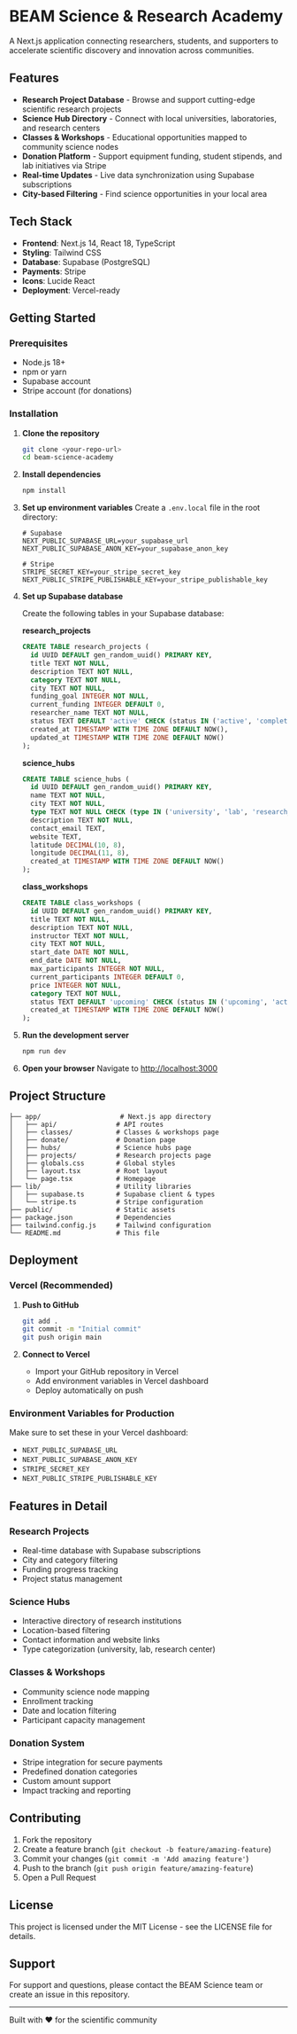 # BEAM Science & Research Academy

A Next.js application connecting researchers, students, and supporters to accelerate scientific discovery and innovation across communities.

## Features

- **Research Project Database** - Browse and support cutting-edge scientific research projects
- **Science Hub Directory** - Connect with local universities, laboratories, and research centers
- **Classes & Workshops** - Educational opportunities mapped to community science nodes
- **Donation Platform** - Support equipment funding, student stipends, and lab initiatives via Stripe
- **Real-time Updates** - Live data synchronization using Supabase subscriptions
- **City-based Filtering** - Find science opportunities in your local area

## Tech Stack

- **Frontend**: Next.js 14, React 18, TypeScript
- **Styling**: Tailwind CSS
- **Database**: Supabase (PostgreSQL)
- **Payments**: Stripe
- **Icons**: Lucide React
- **Deployment**: Vercel-ready

## Getting Started

### Prerequisites

- Node.js 18+ 
- npm or yarn
- Supabase account
- Stripe account (for donations)

### Installation

1. **Clone the repository**
   ```bash
   git clone <your-repo-url>
   cd beam-science-academy
   ```

2. **Install dependencies**
   ```bash
   npm install
   ```

3. **Set up environment variables**
   Create a `.env.local` file in the root directory:
   ```env
   # Supabase
   NEXT_PUBLIC_SUPABASE_URL=your_supabase_url
   NEXT_PUBLIC_SUPABASE_ANON_KEY=your_supabase_anon_key
   
   # Stripe
   STRIPE_SECRET_KEY=your_stripe_secret_key
   NEXT_PUBLIC_STRIPE_PUBLISHABLE_KEY=your_stripe_publishable_key
   ```

4. **Set up Supabase database**
   
   Create the following tables in your Supabase database:

   **research_projects**
   ```sql
   CREATE TABLE research_projects (
     id UUID DEFAULT gen_random_uuid() PRIMARY KEY,
     title TEXT NOT NULL,
     description TEXT NOT NULL,
     category TEXT NOT NULL,
     city TEXT NOT NULL,
     funding_goal INTEGER NOT NULL,
     current_funding INTEGER DEFAULT 0,
     researcher_name TEXT NOT NULL,
     status TEXT DEFAULT 'active' CHECK (status IN ('active', 'completed', 'funded')),
     created_at TIMESTAMP WITH TIME ZONE DEFAULT NOW(),
     updated_at TIMESTAMP WITH TIME ZONE DEFAULT NOW()
   );
   ```

   **science_hubs**
   ```sql
   CREATE TABLE science_hubs (
     id UUID DEFAULT gen_random_uuid() PRIMARY KEY,
     name TEXT NOT NULL,
     city TEXT NOT NULL,
     type TEXT NOT NULL CHECK (type IN ('university', 'lab', 'research_center')),
     description TEXT NOT NULL,
     contact_email TEXT,
     website TEXT,
     latitude DECIMAL(10, 8),
     longitude DECIMAL(11, 8),
     created_at TIMESTAMP WITH TIME ZONE DEFAULT NOW()
   );
   ```

   **class_workshops**
   ```sql
   CREATE TABLE class_workshops (
     id UUID DEFAULT gen_random_uuid() PRIMARY KEY,
     title TEXT NOT NULL,
     description TEXT NOT NULL,
     instructor TEXT NOT NULL,
     city TEXT NOT NULL,
     start_date DATE NOT NULL,
     end_date DATE NOT NULL,
     max_participants INTEGER NOT NULL,
     current_participants INTEGER DEFAULT 0,
     price INTEGER NOT NULL,
     category TEXT NOT NULL,
     status TEXT DEFAULT 'upcoming' CHECK (status IN ('upcoming', 'active', 'completed')),
     created_at TIMESTAMP WITH TIME ZONE DEFAULT NOW()
   );
   ```

5. **Run the development server**
   ```bash
   npm run dev
   ```

6. **Open your browser**
   Navigate to [http://localhost:3000](http://localhost:3000)

## Project Structure

```
├── app/                    # Next.js app directory
│   ├── api/               # API routes
│   ├── classes/           # Classes & workshops page
│   ├── donate/            # Donation page
│   ├── hubs/              # Science hubs page
│   ├── projects/          # Research projects page
│   ├── globals.css        # Global styles
│   ├── layout.tsx         # Root layout
│   └── page.tsx           # Homepage
├── lib/                   # Utility libraries
│   ├── supabase.ts        # Supabase client & types
│   └── stripe.ts          # Stripe configuration
├── public/                # Static assets
├── package.json           # Dependencies
├── tailwind.config.js     # Tailwind configuration
└── README.md              # This file
```

## Deployment

### Vercel (Recommended)

1. **Push to GitHub**
   ```bash
   git add .
   git commit -m "Initial commit"
   git push origin main
   ```

2. **Connect to Vercel**
   - Import your GitHub repository in Vercel
   - Add environment variables in Vercel dashboard
   - Deploy automatically on push

### Environment Variables for Production

Make sure to set these in your Vercel dashboard:
- `NEXT_PUBLIC_SUPABASE_URL`
- `NEXT_PUBLIC_SUPABASE_ANON_KEY`
- `STRIPE_SECRET_KEY`
- `NEXT_PUBLIC_STRIPE_PUBLISHABLE_KEY`

## Features in Detail

### Research Projects
- Real-time database with Supabase subscriptions
- City and category filtering
- Funding progress tracking
- Project status management

### Science Hubs
- Interactive directory of research institutions
- Location-based filtering
- Contact information and website links
- Type categorization (university, lab, research center)

### Classes & Workshops
- Community science node mapping
- Enrollment tracking
- Date and location filtering
- Participant capacity management

### Donation System
- Stripe integration for secure payments
- Predefined donation categories
- Custom amount support
- Impact tracking and reporting

## Contributing

1. Fork the repository
2. Create a feature branch (`git checkout -b feature/amazing-feature`)
3. Commit your changes (`git commit -m 'Add amazing feature'`)
4. Push to the branch (`git push origin feature/amazing-feature`)
5. Open a Pull Request

## License

This project is licensed under the MIT License - see the LICENSE file for details.

## Support

For support and questions, please contact the BEAM Science team or create an issue in this repository.

---

Built with ❤️ for the scientific community
